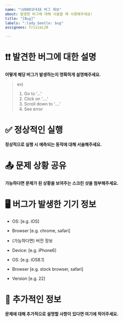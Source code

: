 ```yaml
---
name: "\U0001F41E 버그 제보"
about: 발생한 버그에 대해 서술할 때 사용해주세요!
title: "[Bug]"
labels: ":lady_beetle: bug"
assignees: TrixieL20

---
```


# ❗❗ 발견한 버그에 대한 설명

**어떻게 해당 버그가 발생하는지 명확하게 설명해주세요.**

> ex)
> 1. Go to '...'
> 2. Click on '....'
> 3. Scroll down to '....'
> 4. See error


# ✅ 정상적인 실행

**정상적으로 실행 시 예측되는 동작에 대해 서술해주세요.**


# 📤 문제 상황 공유

**가능하다면 문제가 된 상황을 보여주는 스크린 샷을 첨부해주세요.**


# 🖥 버그가 발생한 기기 정보

 - OS: [e.g. iOS]
 - Browser [e.g. chrome, safari]
 - (가능하다면) 버전 정보 

 - Device: [e.g. iPhone6]
 - OS: [e.g. iOS8.1]
 - Browser [e.g. stock browser, safari]
 - Version [e.g. 22]


# 📝 추가적인 정보

**문제에 대해 추가적으로 설명할 사항이 있다면 여기에 적어주세요.**
